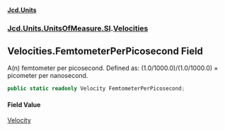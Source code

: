 #### [Jcd.Units](index.md 'index')
### [Jcd.Units.UnitsOfMeasure.SI](Jcd.Units.UnitsOfMeasure.SI.md 'Jcd.Units.UnitsOfMeasure.SI').[Velocities](Velocities.md 'Jcd.Units.UnitsOfMeasure.SI.Velocities')

## Velocities.FemtometerPerPicosecond Field

A(n) femtometer per picosecond. Defined as: (1.0/1000.0)/(1.0/1000.0) × picometer per nanosecond.

```csharp
public static readonly Velocity FemtometerPerPicosecond;
```

#### Field Value
[Velocity](Velocity.md 'Jcd.Units.UnitTypes.Velocity')